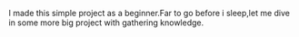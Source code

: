 I made this simple project as a beginner.Far to go before i sleep,let me dive in some more big project with gathering knowledge.
